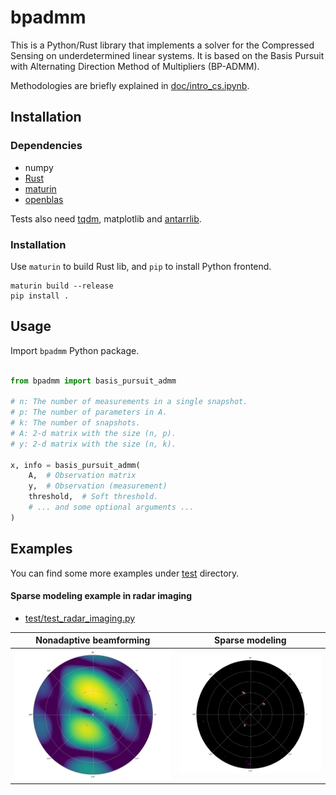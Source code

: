 # bpadmm

This is a Python/Rust library that implements a solver for the Compressed Sensing on underdetermined linear systems. It is based on the Basis Pursuit with Alternating Direction Method of Multipliers (BP-ADMM).

Methodologies are briefly explained in [doc/intro_cs.ipynb](doc/intro_cs.ipynb).

## Installation 

### Dependencies

- numpy
- [Rust](https://www.rust-lang.org/tools/install)
- [maturin](https://github.com/PyO3/maturin)
- [openblas](https://github.com/OpenMathLib/OpenBLAS)

Tests also need [tqdm](https://github.com/tqdm/tqdm), matplotlib and [antarrlib](https://github.com/taishi-hashimoto/python-antarrlib).

### Installation

Use `maturin` to build Rust lib, and `pip` to install Python frontend.

```
maturin build --release
pip install .
```

## Usage

Import `bpadmm` Python package.

```Python

from bpadmm import basis_pursuit_admm

# n: The number of measurements in a single snapshot.
# p: The number of parameters in A.
# k: The number of snapshots.
# A: 2-d matrix with the size (n, p).
# y: 2-d matrix with the size (n, k).

x, info = basis_pursuit_admm(
    A,  # Observation matrix
    y,  # Observation (measurement)
    threshold,  # Soft threshold.
    # ... and some optional arguments ...
)

```

## Examples

You can find some more examples under [test](./test) directory.

#### Sparse modeling example in radar imaging

- [test/test_radar_imaging.py](test/test_radar_imaging.py)  

|Nonadaptive beamforming                       |Sparse modeling                         |
|----------------------------------------------|----------------------------------------|
|![nonadaptive](doc/bpadmm_fourier_imaging.png)|![bpadmm](doc/bpadmm_sparse_imaging.png)|


